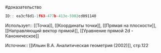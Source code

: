 #доказательство

```javascript
ID:: ea3cf8d1-1f63-477b-413e-5902cd091140
```

Использует:: [[Точка]], [[Координаты точки]], [[Прямая на плоскости]], [[Направляющий вектор прямой]], [[Уравнение прямой 2d - Каноническое]]

Источник:: [[Ильин В.А. Аналитическая геометрия (2002)]], стр.122